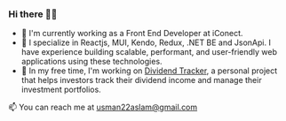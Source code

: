 ### Hi there 👋🏽
- 💼 I'm currently working as a Front End Developer at iConect.
- 🔨 I specialize in Reactjs, MUI, Kendo, Redux, .NET BE and JsonApi. I have experience building scalable, performant, and user-friendly web applications using these technologies.
- 🚀 In my free time, I'm working on <a href='https://dividend-tracker-three.vercel.app/login'>Dividend Tracker</a>, a personal project that helps investors track their dividend income and manage their investment portfolios.

📫 You can reach me at usman22aslam@gmail.com

